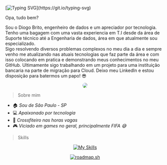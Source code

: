 [![Typing SVG](https://readme-typing-svg.demolab.com?font=Fira+Code&duration=3000&pause=1000&color=334FF7&random=false&width=435&lines=Ol%C3%A1+mundo!;Diogo+Brito%2C+Engenheiro+de+Dados.)](https://git.io/typing-svg)

Opa, tudo bem? 

Sou o Diogo Brito, engenheiro de dados e um apreciador por tecnologia. Tenho uma bagagem com uma vasta experiencia em T.I desde da área de Suporte técnico até a Engenharia de dados, área em que atualmente sou especializado.<br />   Sigo resolvendo diversos problemas complexos no meu dia a dia e sempre venho me atualizando nas atuais tecnologias que faz parte da área e com isso colocando em pratica e demonstrando meus conhecimentos no meu GitHub. Ultimamente sigo trabalhando em um projeto para uma instituição bancaria na parte de migração para Cloud. Deixo meu LinkedIn e estou disposição para batermos um papo! 😎


<div align="center">


<a href="https://www.linkedin.com/in/diogo-brito-156b10150" target="_blank"><img src="https://img.shields.io/badge/-LinkedIn-%230077B5?style=for-the-badge&logo=linkedin&logoColor=white" style="border-radius: 30px" target="_blank"></a>


 </div>

> Sobre mim

- 🏠 *Sou de São Paulo - SP*
- 💻 *Apaixonado por tecnologia*
- 💪 *Crossfiteiro nas horas vagas*
- 🎮 *Viciado em games no geral, principalmente FIFA 😅*

> Skills

<div align="center">
  
[![My Skills](https://skillicons.dev/icons?i=vscode,linux,gcp,python,mysql,git,github,azure)](https://skillicons.dev)
</div>

<div align="center">

[![roadmap.sh](https://api.roadmap.sh/v1-badge/wide/65b2e3c10c548122833b6ed7?variant=light)](https://roadmap.sh)
</div>

